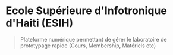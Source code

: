 # Ecole Supérieure d'Infotronique d'Haiti (ESIH) 

> Plateforme numérique permettant de gérer le laboratoire de prototypage rapide (Cours, Membership, Matériels etc)
